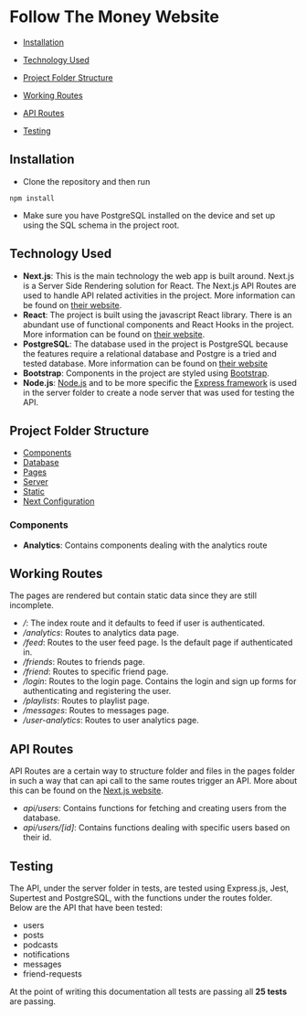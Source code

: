 # Follow The Money Website

* [Installation](#installation)

* [Technology Used](#technology-used)

* [Project Folder Structure](#project-folder-structure)

* [Working Routes](#working-routes)

* [API Routes](#api-routes)

* [Testing](#testing)


## Installation

* Clone the repository and then run
```
npm install
```

* Make sure you have PostgreSQL installed on the device and set up using the SQL schema in the project root.

## Technology Used
- **Next.js**: This is the main technology the web app is built around. Next.js is a Server Side Rendering solution for         React. The Next.js API Routes are used to handle API related activities in the project. More information can be found on    [their website](https://nextjs.org/).
- **React**: The project is built using the javascript React library. There is an abundant use of functional components and       React Hooks in the project. More information can be found on [their website](https://reactjs.org/).
- **PostgreSQL**: The database used in the project is PostgreSQL because the features require a relational database and Postgre   is a tried and tested database. More information can be found on [their website](https://www.postgresql.org)
- **Bootstrap**: Components in the project are styled using [Bootstrap](https://getbootstrap.com/).
- **Node.js**: [Node.js](https://nodejs.org/en/) and to be more specific the [Express framework](https://expressjs.com) is      used in the server folder to create a node server that was used for testing the API.

## Project Folder Structure

- [Components](#components)
- [Database](#database)
- [Pages](#pages)
- [Server](#server)
- [Static](#static)
- [Next Configuration](#next-config)

### Components

- **Analytics**: Contains components dealing with the analytics route


## Working Routes

The pages are rendered but contain static data since they are still incomplete.

- */*: The index route and it defaults to feed if user is authenticated.
- */analytics*: Routes to analytics data page.
- */feed*: Routes to the user feed page. Is the default page if authenticated in.
- */friends*: Routes to friends page.
- */friend*: Routes to specific friend page.
- */login*: Routes to the login page. Contains the login and sign up forms for authenticating and registering the user.
- */playlists*: Routes to playlist page.
- */messages*: Routes to messages page.
- */user-analytics*: Routes to user analytics page.

## API Routes

API Routes are a certain way to structure folder and files in the pages folder in such a way that can api call to the same routes trigger an API. More about this can be found on the [Next.js website](https://nextjs.org/docs/#api-routes).

- *api/users*: Contains functions for fetching and creating users from the database.
- *api/users/[id]*: Contains functions dealing with specific users based on their id.

## Testing

The API, under the server folder in tests, are tested using Express.js, Jest, Supertest and PostgreSQL, with the functions under the routes folder. Below are the API that have been tested:

- users
- posts
- podcasts
- notifications
- messages
- friend-requests

At the point of writing this documentation all tests are passing all **25 tests** are passing.
